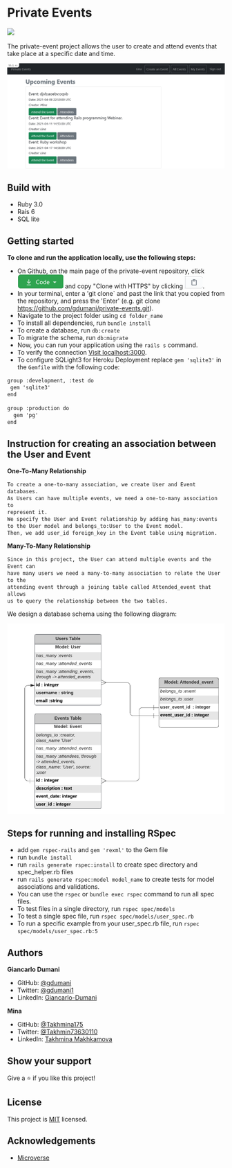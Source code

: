 # Private Events
![](https://img.shields.io/badge/Microverse-blueviolet)

The private-event project allows the user to create and attend events that take place at a specific date and time.

![Private-Events Project Screenshot](image/private_events.png)

## Build with
* Ruby 3.0
* Rais 6
* SQL lite

## Getting started

**To clone and run the application locally, use the following steps:**
- On Github, on the main page of the private-event repository, click ![the Code button](image/code.png) and copy "Clone with HTTPS" by clicking ![the copy icon](image/copy.png).
- In your terminal, enter a 'git clone` and past the link that you copied from the repository, and press the 'Enter'
(e.g. git clone https://github.com/gdumani/private-events.git).
- Navigate to the project folder using `cd folder_name`
- To install all dependencies, run `bundle install`
- To create a database, run `db:create`
- To migrate the schema, run `db:migrate`
- Now, you can run your application using the `rails s` command.
- To verify the connection [Visit localhost:3000](http://localhost:3000 ).
- To configure SQLight3 for Heroku Deployment replace `gem 'sqlite3'` in the `Gemfile` with the following code:

```
group :development, :test do
 gem 'sqlite3'
end

group :production do
  gem 'pg'
end
```

## Instruction for creating an association between the User and Event
**One-To-Many Relationship**
```
To create a one-to-many association, we create User and Event databases.
As Users can have multiple events, we need a one-to-many association to
represent it. 
We specify the User and Event relationship by adding has_many:events 
to the User model and belongs_to:User to the Event model.
Then, we add user_id foreign_key in the Event table using migration.
```
**Many-To-Many Relationship**
```
Since in this project, the User can attend multiple events and the Event can
have many users we need a many-to-many association to relate the User to the
attending event through a joining table called Attended_event that allows
us to query the relationship between the two tables.
```
We design a database schema using the following diagram:

![Database diagram](image/private_event.png)

## Steps for running and installing RSpec
- add `gem rspec-rails` and `gem 'rexml'` to the Gem file
- run `bundle install`
- run `rails generate rspec:install` to create spec directory and spec_helper.rb files
- run `rails generate rspec:model model_name` to create tests for model associations and validations.
- You can use the `rspec` or `bundle exec rspec` command to run all spec files.
- To test files in a single directory, run `rspec spec/models`
- To test a single spec file, run `rspec spec/models/user_spec.rb`
- To run a specific example from your user_spec.rb file, run `rspec spec/models/user_spec.rb:5`

## Authors

**Giancarlo Dumani**

- GitHub: [@gdumani](https://github.com/gdumani)
- Twitter: [@gdumani1](https://twitter.com/gdumani1)
- LinkedIn: [ Giancarlo-Dumani](https://www.linkedin.com/in/gdumani/?originalSubdomain=cr)

**Mina**

- GitHub: [@Takhmina175](https://github.com/Takhmina175)
- Twitter: [@Takhmin73630110](https://twitter.com/Takhmin73630110)
- LinkedIn: [Takhmina Makhkamova](https://www.linkedin.com/in/takhmina-makhkamova-7628136b/)

## Show your support

Give a ⭐️ if you like this project!

## License

This project is [MIT](./LICENSE) licensed.

## Acknowledgements

- [Microverse](https://microverse.org)
